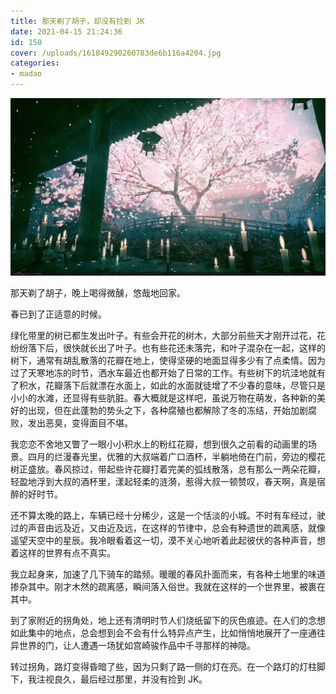 ```yaml
---
title: 那天剃了胡子，却没有捡到 JK
date: 2021-04-15 21:24:36
id: 150
cover: /uploads/161849290260783de6b116a4204.jpg
categories:
- madao
---
```


![sakura](/uploads/161849290260783de6b116a4204.jpg)

那天剃了胡子，晚上喝得微醺，悠哉地回家。

春已到了正适意的时候。

绿化带里的树已都生发出叶子。有些会开花的树木，大部分前些天才刚开过花，花纷纷落下后，很快就长出了叶子。也有些花还未落完，和叶子混杂在一起，这样的树下，通常有胡乱散落的花瓣在地上，使得坚硬的地面显得多少有了点柔情。因为过了天寒地冻的时节，洒水车最近也都开始了日常的工作。有些树下的坑洼地就有了积水，花瓣落下后就漂在水面上，如此的水面就徒增了不少春的意味，尽管只是小小的水滩，还显得有些肮脏。春大概就是这样吧，虽说万物在萌发，各种新的美好的出现，但在此蓬勃的势头之下，各种腐殖也都解除了冬的冻结，开始加剧腐败，发出恶臭，变得面目不堪。

我恋恋不舍地又瞥了一眼小小积水上的粉红花瓣，想到很久之前看的动画里的场景。四月的烂漫春光里，优雅的大叔端着广口酒杯，半躺地倚在门前，旁边的樱花树正盛放。春风掠过，带起些许花瓣打着完美的弧线散落，总有那么一两朵花瓣，轻盈地浮到大叔的酒杯里，漾起轻柔的涟漪，惹得大叔一顿赞叹，春天啊，真是宿醉的好时节。

还不算太晚的路上，车辆已经十分稀少，这是一个恬淡的小城。不时有车经过，驶过的声音由远及近，又由近及远，在这样的节律中，总会有种遗世的疏离感，就像遥望天空中的星辰。我冷眼看着这一切，漠不关心地听着此起彼伏的各种声音，想着这样的世界有点不真实。

我立起身来，加速了几下骑车的踏频。暖暖的春风扑面而来，有各种土地里的味道掺杂其中。刚才木然的疏离感，瞬间落入俗世。我就在这样的一个世界里，被裹在其中。

到了家附近的拐角处，地上还有清明时节人们烧纸留下的灰色痕迹。在人们的念想如此集中的地点，总会想到会不会有什么特异点产生，比如悄悄地展开了一座通往异世界的门，让人遭遇一场犹如宫崎骏作品中千寻那样的神隐。

转过拐角，路灯变得昏暗了些，因为只剩了路一侧的灯在亮。在一个路灯的灯柱脚下，我注视良久，最后经过那里，并没有捡到 JK。
